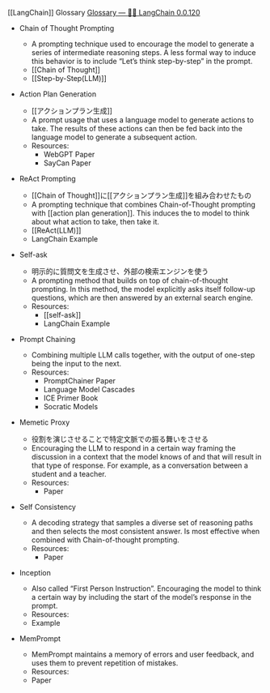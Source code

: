 
[[LangChain]] Glossary
[Glossary — 🦜🔗 LangChain 0.0.120](https://langchain.readthedocs.io/en/latest/glossary.html)
- Chain of Thought Prompting
    - A prompting technique used to encourage the model to generate a series of intermediate reasoning steps. A less formal way to induce this behavior is to include “Let’s think step-by-step” in the prompt.
    - [[Chain of Thought]]
    - [[Step-by-Step(LLM)]]

- Action Plan Generation
    - [[アクションプラン生成]]
    - A prompt usage that uses a language model to generate actions to take. The results of these actions can then be fed back into the language model to generate a subsequent action.
    - Resources:
        - WebGPT Paper
        - SayCan Paper

- ReAct Prompting
    - [[Chain of Thought]]に[[アクションプラン生成]]を組み合わせたもの
    - A prompting technique that combines Chain-of-Thought prompting with [[action plan generation]]. This induces the to model to think about what action to take, then take it.
    - [[ReAct(LLM)]]
    - LangChain Example

- Self-ask
    - 明示的に質問文を生成させ、外部の検索エンジンを使う
    - A prompting method that builds on top of chain-of-thought prompting. In this method, the model explicitly asks itself follow-up questions, which are then answered by an external search engine.
    - Resources:
        - [[self-ask]]
        - LangChain Example

- Prompt Chaining
    - Combining multiple LLM calls together, with the output of one-step being the input to the next.
    - Resources:
        - PromptChainer Paper
        - Language Model Cascades
        - ICE Primer Book
        - Socratic Models

- Memetic Proxy
    - 役割を演じさせることで特定文脈での振る舞いをさせる
    - Encouraging the LLM to respond in a certain way framing the discussion in a context that the model knows of and that will result in that type of response. For example, as a conversation between a student and a teacher.
    - Resources:
        - Paper

- Self Consistency
    - A decoding strategy that samples a diverse set of reasoning paths and then selects the most consistent answer. Is most effective when combined with Chain-of-thought prompting.
    - Resources:
        - Paper

- Inception
    - Also called “First Person Instruction”. Encouraging the model to think a certain way by including the start of the model’s response in the prompt.
    - Resources:
    - Example

- MemPrompt
    - MemPrompt maintains a memory of errors and user feedback, and uses them to prevent repetition of mistakes.
    - Resources:
    - Paper


